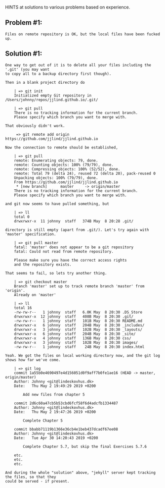 
HINTS at solutions to various problems based on experience.

Problem #1:
--------

    Files on remote repository is OK, but the local files have been fucked up.

Solution #1:
-----------

    One way to get out of it is to delete all your files including the '.git' (you may want
    to copy all to a backup directory first though).

    Then in a blank project directory do

        | => git init
        Initialized empty Git repository in /Users/johnny/repos/jjlind.github.io/.git/

        | => git pull
        There is no tracking information for the current branch.
        Please specify which branch you want to merge with.

    That obviously didn't work.

         => git remote add origin https://github.com/jjlind/jjlind.github.io

    Now the connection to remote should be established,

        | => git pull
        remote: Enumerating objects: 79, done.
        remote: Counting objects: 100% (79/79), done.
        remote: Compressing objects: 100% (52/52), done.
        remote: Total 79 (delta 24), reused 72 (delta 20), pack-reused 0
        Unpacking objects: 100% (79/79), done.
        From https://github.com/jjlind/jjlind.github.io
         * [new branch]      master     -> origin/master
        There is no tracking information for the current branch.
        Please specify which branch you want to merge with.

    and git now seems to have pulled something, but

        | => ll
        total 0
        drwxrwxr-x  11 johnny  staff   374B May  8 20:28 .git/

    directory is still empty (apart from .git/). Let's try again with 'master' specification.

        | => git pull master
        fatal: 'master' does not appear to be a git repository
        fatal: Could not read from remote repository.

        Please make sure you have the correct access rights
        and the repository exists.

    That seems to fail, so lets try another thing.

        | => git checkout master
        Branch 'master' set up to track remote branch 'master' from 'origin'.
        Already on 'master'

        | => ll
        total 16
        -rw-rw-r--   1 johnny  staff   6.0K May  8 20:30 .DS_Store
        drwxrwxr-x  12 johnny  staff   408B May  8 20:30 .git/
        -rw-rw-r--   1 johnny  staff   101B May  8 20:30 README.md
        drwxrwxr-x   6 johnny  staff   204B May  8 20:30 _includes/
        drwxrwxr-x   3 johnny  staff   102B May  8 20:30 _layouts/
        drwxrwxr-x   6 johnny  staff   204B May  8 20:30 _site/
        drwxrwxr-x   4 johnny  staff   136B May  8 20:30 css/
        drwxrwxr-x   3 johnny  staff   102B May  8 20:30 images/
        -rw-rw-r--   1 johnny  staff    24B May  8 20:30 index.html

    Yeah. We got the files on local working directory now, and the git log shows how far we've come.

        | => git log
        commit 1a55b0e4690497e4d156051d0f9aff7b0fe1ae16 (HEAD -> master, origin/master)
        Author: Johnny <git@lindeskovhus.dk>
        Date:   Thu May 2 19:49:29 2019 +0200

            Add new files from chapter 5

        commit 2d6c60a47cb5b53cbd6fcf58f6d4adcfb1334487
        Author: Johnny <git@lindeskovhus.dk>
        Date:   Thu May 2 19:47:26 2019 +0200

            Complete Chapter 5

        commit bbabb71119b1366e36cb4e1beb437dcadf67ee08
        Author: Johnny <git@lindeskovhus.dk>
        Date:   Tue Apr 30 14:20:43 2019 +0200

            Complete Chapter 5.7, but skip the final Exercises 5.7.6

        etc.
        etc.
        etc.

    And during the whole "solution" above, "jekyll" server kept tracking the files, so that they
    could be served - if present.
